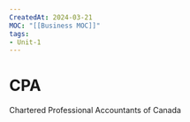 ```yaml
---
CreatedAt: 2024-03-21
MOC: "[[Business MOC]]"
tags:
- Unit-1
---
```

# CPA
Chartered Professional Accountants of Canada
